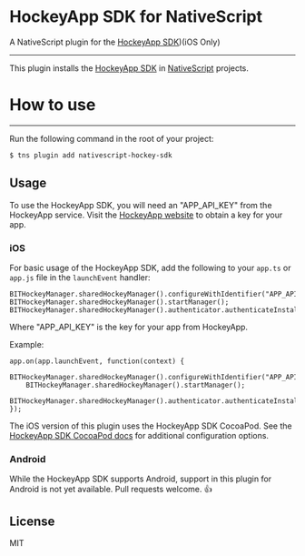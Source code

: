 HockeyApp SDK for NativeScript
=======================================
A NativeScript plugin for the [HockeyApp SDK](https://www.hockeyapp.net))(iOS Only)

----------
This plugin installs the [HockeyApp SDK](https://www.hockeyapp.net/releases/) in [NativeScript](https://www.nativescript.org/) projects. 


# How to use
----------
Run the following command in the root of your project:
```
$ tns plugin add nativescript-hockey-sdk
```

## Usage
To use the HockeyApp SDK, you will need an "APP_API_KEY" from the HockeyApp service. Visit the [HockeyApp website](https://www.hockeyapp.net/features) to obtain a key for your app.

### iOS
For basic usage of the HockeyApp SDK, add the following to your `app.ts` or `app.js` file in the `launchEvent` handler:
```
BITHockeyManager.sharedHockeyManager().configureWithIdentifier("APP_API_KEY");
BITHockeyManager.sharedHockeyManager().startManager();
BITHockeyManager.sharedHockeyManager().authenticator.authenticateInstallation();
```
Where "APP_API_KEY" is the key for your app from HockeyApp.

Example:
```
app.on(app.launchEvent, function(context) {
    BITHockeyManager.sharedHockeyManager().configureWithIdentifier("APP_API_KEY");
    BITHockeyManager.sharedHockeyManager().startManager();
    BITHockeyManager.sharedHockeyManager().authenticator.authenticateInstallation();
});
```
The iOS version of this plugin uses the HockeyApp SDK CocoaPod. See the [HockeyApp SDK CocoaPod docs](https://cocoapods.org/pods/HockeySDK-Source) for additional configuration options.

### Android
While the HockeyApp SDK supports Android, support in this plugin for Android is not yet available. Pull requests welcome. :thumbsup:

## License
MIT